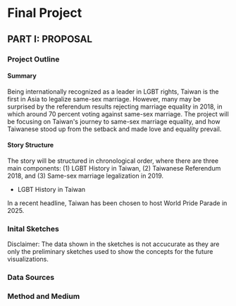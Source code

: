 # Final Project

## PART I: PROPOSAL

### Project Outline
#### Summary
Being internationally recognized as a leader in LGBT rights, Taiwan is the first in Asia to legalize same-sex marriage. However, many may be surprised by the referendum results rejecting marriage equality in 2018, in which around 70 percent voting against same-sex marriage. The project will be focusing on Taiwan's journey to same-sex marriage equality, and how Taiwanese stood up from the setback and made love and equality prevail.

#### Story Structure
The story will be structured in chronological order, where there are three main components: (1) LGBT History in Taiwan, (2) Taiwanese Referendum 2018, and (3) Same-sex marriage legalization in 2019.

- LGBT History in Taiwan

In a recent headline, Taiwan has been chosen to host World Pride Parade in 2025.

### Inital Sketches
Disclaimer: The data shown in the sketches is not accucurate as they are only the preliminary sketches used to show the concepts for the future visualizations.

### Data Sources


### Method and Medium
